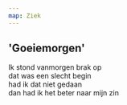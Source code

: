 ```yaml
---
map: Ziek
---
```


## 'Goeiemorgen'

Ik stond vanmorgen brak op \
dat was een slecht begin \
had ik dat niet gedaan \
dan had ik het beter naar mijn zin
